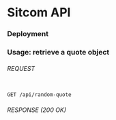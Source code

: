 # Sitcom API


### Deployment



### Usage: retrieve a quote object

###### REQUEST

```

GET /api/random-quote

```

###### RESPONSE (200 OK)

```json


```
